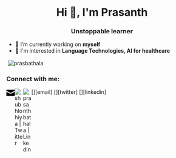 <!--### Hi there 👋
-->

<!--
**prasbathala/prasbathala** is a ✨ _special_ ✨ repository because its `README.md` (this file) appears on your GitHub profile.

Here are some ideas to get you started:

- 🔭 I’m currently working on ...
- 🌱 I’m currently learning ...
- 👯 I’m looking to collaborate on ...
- 🤔 I’m looking for help with ...
- 💬 Ask me about ...
- 📫 How to reach me: ...
- 😄 Pronouns: ...
- ⚡ Fun fact: ...
-->

<h1 align="center">Hi 👋, I'm Prasanth</h1>
<h3 align="center">Unstoppable learner</h3>

- 🔭 I’m currently working on **myself**
- 💬 I'm interested in **Language Technologies, AI for healthcare**

<p>&nbsp;<img align="center" src="https://github-readme-stats.vercel.app/api?username=prasbathala&include_all_commits=true&count_private=true&show_icons=true&locale=en&theme=dark" alt="prasbathala" /></p>


<h3 align="left">Connect with me:</h3>
[<img align="left" alt="pbathala3@gatech.edu | Email" width="22px" src="https://raw.githubusercontent.com/iconic/open-iconic/master/svg/envelope-closed.svg" />][email]
[<img align="left" alt="shubhlohiya | Twitter" width="22px" src="https://cdn.jsdelivr.net/npm/simple-icons@v3/icons/twitter.svg" />][twitter]
[<img align="left" alt="prasanthbathala | LinkedIn" width="22px" src="https://cdn.jsdelivr.net/npm/simple-icons@v3/icons/linkedin.svg" />][linkedin]


[email]: mailto:pbathala3@gatech.edu
[linkedin]: https://www.linkedin.com/in/prasanthbathala
